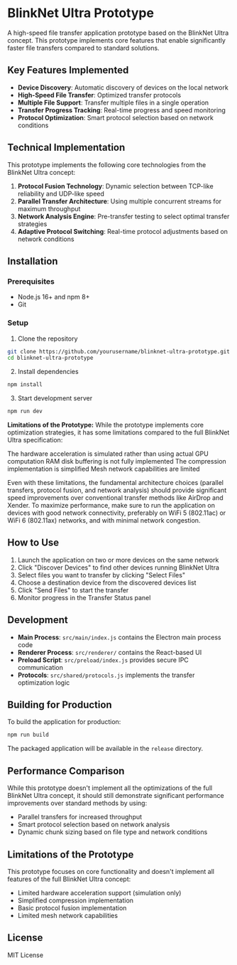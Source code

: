 # BlinkNet Ultra Prototype

A high-speed file transfer application prototype based on the BlinkNet Ultra concept. This prototype implements core features that enable significantly faster file transfers compared to standard solutions.

## Key Features Implemented

- **Device Discovery**: Automatic discovery of devices on the local network
- **High-Speed File Transfer**: Optimized transfer protocols
- **Multiple File Support**: Transfer multiple files in a single operation
- **Transfer Progress Tracking**: Real-time progress and speed monitoring
- **Protocol Optimization**: Smart protocol selection based on network conditions

## Technical Implementation

This prototype implements the following core technologies from the BlinkNet Ultra concept:

1. **Protocol Fusion Technology**: Dynamic selection between TCP-like reliability and UDP-like speed
2. **Parallel Transfer Architecture**: Using multiple concurrent streams for maximum throughput
3. **Network Analysis Engine**: Pre-transfer testing to select optimal transfer strategies
4. **Adaptive Protocol Switching**: Real-time protocol adjustments based on network conditions

## Installation

### Prerequisites

- Node.js 16+ and npm 8+
- Git

### Setup

1. Clone the repository
```bash
git clone https://github.com/yourusername/blinknet-ultra-prototype.git
cd blinknet-ultra-prototype
```

2. Install dependencies
```bash
npm install
```

3. Start development server
```bash
npm run dev
```

**Limitations of the Prototype:**
While the prototype implements core optimization strategies, it has some limitations compared to the full BlinkNet Ultra specification:

The hardware acceleration is simulated rather than using actual GPU computation
RAM disk buffering is not fully implemented
The compression implementation is simplified
Mesh network capabilities are limited

Even with these limitations, the fundamental architecture choices (parallel transfers, protocol fusion, and network analysis) should provide significant speed improvements over conventional transfer methods like AirDrop and Xender.
To maximize performance, make sure to run the application on devices with good network connectivity, preferably on WiFi 5 (802.11ac) or WiFi 6 (802.11ax) networks, and with minimal network congestion.

## How to Use

1. Launch the application on two or more devices on the same network
2. Click "Discover Devices" to find other devices running BlinkNet Ultra
3. Select files you want to transfer by clicking "Select Files"
4. Choose a destination device from the discovered devices list
5. Click "Send Files" to start the transfer
6. Monitor progress in the Transfer Status panel

## Development

- **Main Process**: `src/main/index.js` contains the Electron main process code
- **Renderer Process**: `src/renderer/` contains the React-based UI
- **Preload Script**: `src/preload/index.js` provides secure IPC communication
- **Protocols**: `src/shared/protocols.js` implements the transfer optimization logic

## Building for Production

To build the application for production:

```bash
npm run build
```

The packaged application will be available in the `release` directory.

## Performance Comparison

While this prototype doesn't implement all the optimizations of the full BlinkNet Ultra concept, it should still demonstrate significant performance improvements over standard methods by using:

- Parallel transfers for increased throughput
- Smart protocol selection based on network analysis
- Dynamic chunk sizing based on file type and network conditions

## Limitations of the Prototype

This prototype focuses on core functionality and doesn't implement all features of the full BlinkNet Ultra concept:

- Limited hardware acceleration support (simulation only)
- Simplified compression implementation
- Basic protocol fusion implementation
- Limited mesh network capabilities

## License

MIT License
